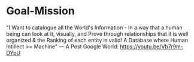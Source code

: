 # Goal-Mission
"I Want to catalogue all the World's Information - In a way that a human being can look at it, visually, and Prove through relationships that it is well organized &amp; the Ranking of each entity is valid! A Database where Human Intillect >= Machine" — A Post Google World: https://youtu.be/Vb7r9m-DYpU

